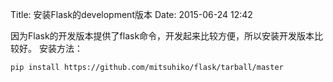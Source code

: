 Title: 安装Flask的development版本
Date: 2015-06-24 12:42


因为Flask的开发版本提供了flask命令，开发起来比较方便，所以安装开发版本比较好。
安装方法：

``` bash
pip install https://github.com/mitsuhiko/flask/tarball/master
```

